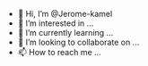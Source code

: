 - 👋 Hi, I’m @Jerome-kamel
- 👀 I’m interested in ...
- 🌱 I’m currently learning ...
- 💞️ I’m looking to collaborate on ...
- 📫 How to reach me ...

<!---
Jerome-kamel/Jerome-kamel is a ✨ special ✨ repository because its `README.md` (this file) appears on your GitHub profile.
You can click the Preview link to take a look at your changes.
--->
